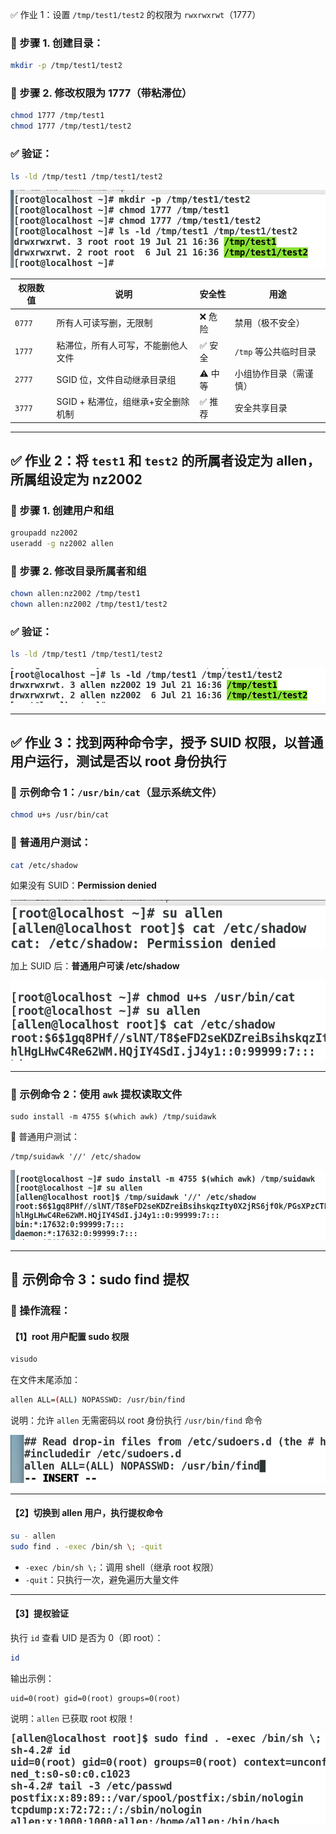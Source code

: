 ✅ 作业 1：设置 `/tmp/test1/test2` 的权限为 `rwxrwxrwt`（1777）

### 🔧 步骤 1. 创建目录：

```bash
mkdir -p /tmp/test1/test2
```

### 🔧 步骤 2. 修改权限为 1777（带粘滞位）

```bash
chmod 1777 /tmp/test1
chmod 1777 /tmp/test1/test2
```

### ✅ 验证：

```bash
ls -ld /tmp/test1 /tmp/test1/test2
```

![image-20250721163728590](images/image-20250721163728590.png)

| 权限数值 | 说明                               | 安全性 | 用途                   |
| -------- | ---------------------------------- | ------ | ---------------------- |
| `0777`   | 所有人可读写删，无限制             | ❌ 危险 | 禁用（极不安全）       |
| `1777`   | 粘滞位，所有人可写，不能删他人文件 | ✅ 安全 | `/tmp` 等公共临时目录  |
| `2777`   | SGID 位，文件自动继承目录组        | ⚠️ 中等 | 小组协作目录（需谨慎） |
| `3777`   | SGID + 粘滞位，组继承+安全删除机制 | ✅ 推荐 | 安全共享目录           |

------

## ✅ 作业 2：将 `test1` 和 `test2` 的所属者设定为 allen，所属组设定为 nz2002

### 🔧 步骤 1. 创建用户和组

```bash
groupadd nz2002
useradd -g nz2002 allen
```

### 🔧 步骤 2. 修改目录所属者和组

```bash
chown allen:nz2002 /tmp/test1
chown allen:nz2002 /tmp/test1/test2
```

### ✅ 验证：

```bash
ls -ld /tmp/test1 /tmp/test1/test2
```

![image-20250721164014214](images/image-20250721164014214.png)

------

## ✅ 作业 3：找到两种命令字，授予 SUID 权限，以普通用户运行，测试是否以 root 身份执行

### 🔧 示例命令 1：`/usr/bin/cat`（显示系统文件）

```bash
chmod u+s /usr/bin/cat
```

### 🔧 普通用户测试：

```bash
cat /etc/shadow
```

如果没有 SUID：**Permission denied**

![image-20250721164216958](images/image-20250721164216958.png) 

加上 SUID 后：**普通用户可读 /etc/shadow**

![image-20250721164330741](images/image-20250721164330741.png)

------

### 🔧 示例命令 2：使用 `awk` 提权读取文件

```
sudo install -m 4755 $(which awk) /tmp/suidawk
```

🔧 普通用户测试：

```
/tmp/suidawk '//' /etc/shadow
```

![image-20250721164948572](images/image-20250721164948572.png)



------

## 🔧 示例命令 3：sudo find 提权

### 🧩 操作流程：

#### 【1】root 用户配置 sudo 权限

```bash
visudo
```

在文件末尾添加：

```bash
allen ALL=(ALL) NOPASSWD: /usr/bin/find
```

说明：允许 `allen` 无需密码以 root 身份执行 `/usr/bin/find` 命令

![image-20250721170423650](images/image-20250721170423650.png)

------

#### 【2】切换到 allen 用户，执行提权命令

```bash
su - allen
sudo find . -exec /bin/sh \; -quit
```

- `-exec /bin/sh \;`：调用 shell（继承 root 权限）
- `-quit`：只执行一次，避免遍历大量文件

------

#### 【3】提权验证

执行 `id` 查看 UID 是否为 0（即 root）：

```bash
id
```

输出示例：

```
uid=0(root) gid=0(root) groups=0(root)
```

说明：`allen` 已获取 root 权限！

![image-20250721170516442](images/image-20250721170516442.png)

